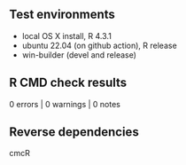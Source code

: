 ## Test environments
* local OS X install, R 4.3.1
* ubuntu 22.04 (on github action), R release
* win-builder (devel and release)

## R CMD check results

0 errors | 0 warnings | 0 notes

## Reverse dependencies

cmcR
